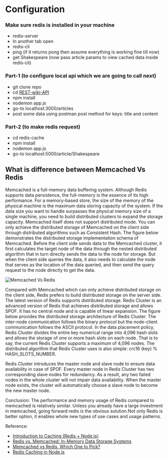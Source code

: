 # Configuration

### Make sure redis is installed in your machine

- redis-server
- In another tab open
- redis-cli
- ping (if it returns pong then assume everything is working fine till now)
- get Shakespeare (now pass article params to view cached data inside redis-cli)

### Part-1 (to configure local api which we are going to call next)

- git clone repo
- cd [REST-wiki-API](https://github.com/roshangrewal/wd-archive/tree/master/REST-wiki-API)
- npm install
- nodemon app.js
- go-to localhost:3000/articles
- post some data using postman post method for keys: title and content

### Part-2 (to make redis request)

- cd redis-cache
- npm install
- nodemon app.js
- go-to localhost:5000/article/Shakespeare

## What is difference between Memcached Vs Redis

Memcached is a full-memory data buffering system. Although Redis supports data persistence, the full-memory is the essence of its high performance. For a memory-based store, the size of the memory of the physical machine is the maximum data storing capacity of the system. If the data size you want to handle surpasses the physical memory size of a single machine, you need to build distributed clusters to expand the storage capacity.
Memcached itself does not support distributed mode. You can only achieve the distributed storage of Memcached on the client side through distributed algorithms such as Consistent Hash. The figure below demonstrates the distributed storage implementation schema of Memcached. Before the client side sends data to the Memcached cluster, it first calculates the target node of the data through the nested distributed algorithm that in turn directly sends the data to the node for storage. But when the client side queries the data, it also needs to calculate the node that serves as the location of the data queried, and then send the query request to the node directly to get the data.

![Memcached Vs Redis](https://www.oditeksolutions.com/wp-content/uploads/2018/08/RedisVsMemcached.jpg)

Compared with Memcached which can only achieve distributed storage on the client side, Redis prefers to build distributed storage on the server side. The latest version of Redis supports distributed storage. Redis Cluster is an advanced version of Redis that achieves distributed storage and allows SPOF. It has no central node and is capable of linear expansion. The figure below provides the distributed storage architecture of Redis Cluster. The inter-node communication follows the binary protocol but the node-client communication follows the ASCII protocol. In the data placement policy, Redis Cluster divides the entire key numerical range into 4,096 hash slots and allows the storage of one or more hash slots on each node. That is to say, the current Redis Cluster supports a maximum of 4,096 nodes. The distributed algorithm that Redis Cluster uses is also simple: crc16 (key) % HASH_SLOTS_NUMBER.

Redis Cluster introduces the master node and slave node to ensure data availability in case of SPOF. Every master node in Redis Cluster has two corresponding slave nodes for redundancy. As a result, any two failed nodes in the whole cluster will not impair data availability. When the master node exists, the cluster will automatically choose a slave node to become the new master node.

Conclusion: The performance and memory usage of Redis compared to memcached is relatively similar. Unless you already have a large investment in memcached, going forward redis is the obvious solution.Not only Redis is better option, it enables whole new types of use cases and usage patterns.

Reference:

- [Introduction to Caching (Redis + Node.js)](https://medium.com/tech-tajawal/introduction-to-caching-redis-node-js-e477eb969eab)
- [Redis vs. Memcached: In-Memory Data Storage Systems](https://medium.com/@Alibaba_Cloud/redis-vs-memcached-in-memory-data-storage-systems-3395279b0941)
- [Memcached vs Redis, Which One to Pick?](https://www.linkedin.com/pulse/memcached-vs-redis-which-one-pick-ranjeet-vimal/)
- [Redis Caching in Node.js](https://www.youtube.com/watch?v=oaJq1mQ3dFI)
